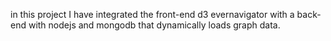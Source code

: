 in this project I have integrated the front-end d3 evernavigator
with a back-end with nodejs and mongodb that dynamically loads
graph data.
